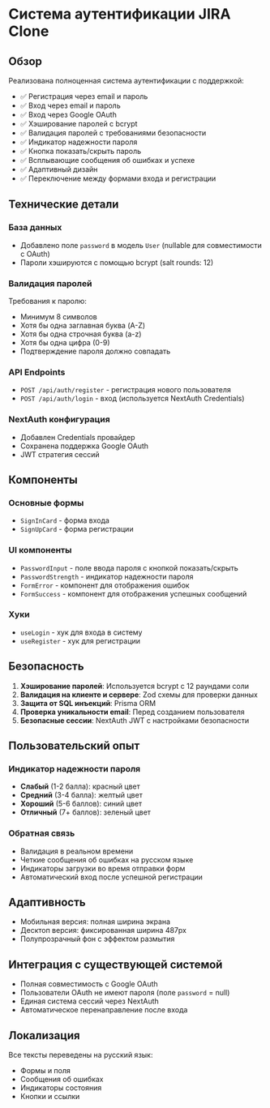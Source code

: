 # Система аутентификации JIRA Clone

## Обзор

Реализована полноценная система аутентификации с поддержкой:
- ✅ Регистрация через email и пароль
- ✅ Вход через email и пароль  
- ✅ Вход через Google OAuth
- ✅ Хэширование паролей с bcrypt
- ✅ Валидация паролей с требованиями безопасности
- ✅ Индикатор надежности пароля
- ✅ Кнопка показать/скрыть пароль
- ✅ Всплывающие сообщения об ошибках и успехе
- ✅ Адаптивный дизайн
- ✅ Переключение между формами входа и регистрации

## Технические детали

### База данных
- Добавлено поле `password` в модель `User` (nullable для совместимости с OAuth)
- Пароли хэшируются с помощью bcrypt (salt rounds: 12)

### Валидация паролей
Требования к паролю:
- Минимум 8 символов
- Хотя бы одна заглавная буква (A-Z)
- Хотя бы одна строчная буква (a-z)  
- Хотя бы одна цифра (0-9)
- Подтверждение пароля должно совпадать

### API Endpoints
- `POST /api/auth/register` - регистрация нового пользователя
- `POST /api/auth/login` - вход (используется NextAuth Credentials)

### NextAuth конфигурация
- Добавлен Credentials провайдер
- Сохранена поддержка Google OAuth
- JWT стратегия сессий

## Компоненты

### Основные формы
- `SignInCard` - форма входа
- `SignUpCard` - форма регистрации

### UI компоненты
- `PasswordInput` - поле ввода пароля с кнопкой показать/скрыть
- `PasswordStrength` - индикатор надежности пароля
- `FormError` - компонент для отображения ошибок
- `FormSuccess` - компонент для отображения успешных сообщений

### Хуки
- `useLogin` - хук для входа в систему
- `useRegister` - хук для регистрации

## Безопасность

1. **Хэширование паролей**: Используется bcrypt с 12 раундами соли
2. **Валидация на клиенте и сервере**: Zod схемы для проверки данных
3. **Защита от SQL инъекций**: Prisma ORM
4. **Проверка уникальности email**: Перед созданием пользователя
5. **Безопасные сессии**: NextAuth JWT с настройками безопасности

## Пользовательский опыт

### Индикатор надежности пароля
- **Слабый** (1-2 балла): красный цвет
- **Средний** (3-4 балла): желтый цвет  
- **Хороший** (5-6 баллов): синий цвет
- **Отличный** (7+ баллов): зеленый цвет

### Обратная связь
- Валидация в реальном времени
- Четкие сообщения об ошибках на русском языке
- Индикаторы загрузки во время отправки форм
- Автоматический вход после успешной регистрации

## Адаптивность
- Мобильная версия: полная ширина экрана
- Десктоп версия: фиксированная ширина 487px
- Полупрозрачный фон с эффектом размытия

## Интеграция с существующей системой
- Полная совместимость с Google OAuth
- Пользователи OAuth не имеют пароля (поле `password` = null)
- Единая система сессий через NextAuth
- Автоматическое перенаправление после входа

## Локализация
Все тексты переведены на русский язык:
- Формы и поля
- Сообщения об ошибках
- Индикаторы состояния
- Кнопки и ссылки 
